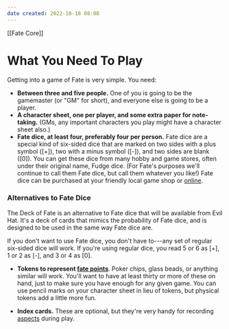 ```yaml
---
date created: 2022-10-18 08:08
---
```


[[Fate Core]]

# What You Need To Play

Getting into a game of Fate is very simple. You need:

- **Between three and five people.** One of you is going to be the gamemaster (or "GM" for short), and everyone else is going to be a player.
- **A character sheet, one per player, and some extra paper for note-taking.** (GMs, any important characters you play might have a character sheet also.)
- **Fate dice, at least four, preferably four per person.** Fate dice are a special kind of six-sided dice that are marked on two sides with a plus symbol ([+]), two with a minus symbol ([-]), and two sides are blank ([0]). You can get these dice from many hobby and game stores, often under their original name, Fudge dice. (For Fate's purposes we'll continue to call them Fate dice, but call them whatever you like!) Fate dice can be purchased at your friendly local game shop or [online](http://www.evilhat.com/home/fate-dice/ "Buy dice from Evil Hat").
 
### Alternatives to Fate Dice

The Deck of Fate is an alternative to Fate dice that will be available from Evil Hat. It's a deck of cards that mimics the probability of Fate dice, and is designed to be used in the same way Fate dice are. 

If you don't want to use Fate dice, you don't have to---any set of regular six-sided dice will work. If you're using regular dice, you read 5 or 6 as [+], 1 or 2 as [-], and 3 or 4 as [0].

- **Tokens to represent [fate points](../fate-points/index.html "Fate Points")**. Poker chips, glass beads, or anything similar will work. You'll want to have at least thirty or more of these on hand, just to make sure you have enough for any given game. You can use pencil marks on your character sheet in lieu of tokens, but physical tokens add a little more fun.

- **Index cards.** These are optional, but they're very handy for recording [aspects](../types-aspects/index.html "Aspects") during
  play.

